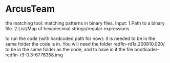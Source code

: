 # ArcusTeam
the matching tool:
matching patterns in binary files.
Input:
1.Path to a binary file.
2.List/Map of hexadecimal strings/regular expressions.

to run  the code (with hardcoded path for now):
it is needed to be in the same folder the code is in.
You will need the folder redfin-rd1a.200810.020/ to be in the same folder as the code, 
and to have in it the file bootloader-redfin-r3-0.3-6776358.img
